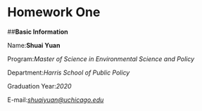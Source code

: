 # Homework One 
##**Basic Information**

Name:**Shuai Yuan**
  
Program:*Master of Science in Environmental Science and Policy*
  
Department:*Harris School of Public Policy*
  
Graduation Year:*2020*
  
E-mail:*shuaiyuan@uchicago.edu*
  